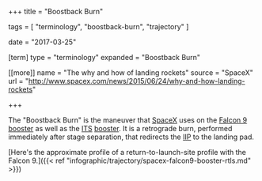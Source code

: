 +++
title = "Boostback Burn"

tags = [
     "terminology",
     "boostback-burn",
     "trajectory"
     ]

date = "2017-03-25"

[term]
type = "terminology"
expanded = "Boostback Burn"

[[more]]
name = "The why and how of landing rockets"
source = "SpaceX"
url = "http://www.spacex.com/news/2015/06/24/why-and-how-landing-rockets"

+++

The "Boostback Burn" is the maneuver that [SpaceX](/tags/spacex) uses
on the [Falcon 9](/tags/spacex-falcon9)
[booster](/tags/spacex-falcon9-stage-one) as well as the
[ITS](/tags/spacex-its) [booster](/tags/spacex-its-stage-one). It is a
retrograde burn, performed immediately after stage separation, that
redirects the [IIP](/term/iip) to the landing pad.

<!--more-->

[Here's the approximate profile of a return-to-launch-site profile with the Falcon 9.]({{<
ref "infographic/trajectory/spacex-falcon9-booster-rtls.md" >}})
